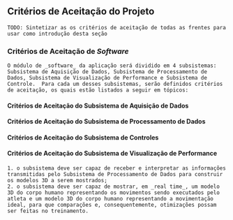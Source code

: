 
## Critérios de Aceitação do Projeto

	TODO: Sintetizar as os critérios de aceitação de todas as frentes para usar como introdução desta seção

### Critérios de Aceitação de _Software_
	O módulo de _software_ da aplicação será dividido em 4 subsistemas: Subsistema de Aquisição de Dados, Subsistema de Processamento de Dados, Subsistema de Visualização de Performance e Subsistema de Controle.  Para cada um desses subsistemas, serão definidos critérios de aceitação, os quais estão listados a seguir em tópicos:

#### Critérios de Aceitação do Subsistema de Aquisição de Dados
#### Critérios de Aceitação do Subsistema de Processamento de Dados
#### Critérios de Aceitação do Subsistema de Controles
#### Critérios de Aceitação do Subsistema de Visualização de Performance
	1. o subsistema deve ser capaz de receber e interpretar as informações transmitidas pelo Subsistema de Processamento de Dados para construir os modelos 3D a serem mostrados;
	2. o subsistema deve ser capaz de mostrar, em _real time_, um modelo 3D do corpo humano representando os movimentos sendo executados pelo atleta e um modelo 3D do corpo humano representando a movimentação ideal, para que comparações e, consequentemente, otimizações possam ser feitas no treinamento.


